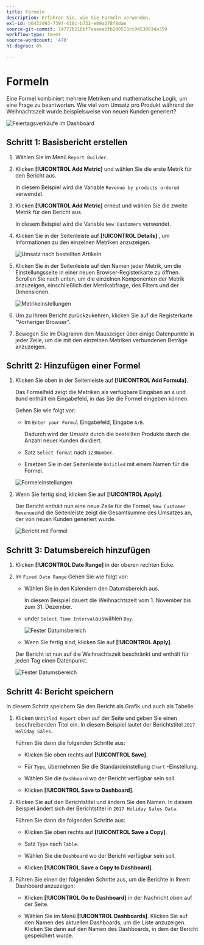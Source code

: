 ```yaml
---
title: Formeln
description: Erfahren Sie, wie Sie Formeln verwenden.
exl-id: b6432d93-739f-410c-b732-e09a278f8dae
source-git-commit: 14777b216bf7aaeea0fb2d0513cc94539034a359
workflow-type: tm+mt
source-wordcount: '470'
ht-degree: 0%

---
```


# Formeln

Eine Formel kombiniert mehrere Metriken und mathematische Logik, um eine Frage zu beantworten. Wie viel vom Umsatz pro Produkt während der Weihnachtszeit wurde beispielsweise von neuen Kunden generiert?

![Feiertagsverkäufe im Dashboard](../../assets/magento-bi-report-builder-revenue-by-products-formula-report-holiday-sales-dashboard.png)

## Schritt 1: Basisbericht erstellen

1. Wählen Sie im Menü `Report Builder`.

1. Klicken **[!UICONTROL Add Metric]** und wählen Sie die erste Metrik für den Bericht aus.

   In diesem Beispiel wird die Variable `Revenue by products ordered` verwendet.

1. Klicken **[!UICONTROL Add Metric]** erneut und wählen Sie die zweite Metrik für den Bericht aus.

   In diesem Beispiel wird die Variable `New Customers` verwendet.

1. Klicken Sie in der Seitenleiste auf **[!UICONTROL Details]** , um Informationen zu den einzelnen Metriken anzuzeigen.

   ![Umsatz nach bestellten Artikeln](../../assets/magento-bi-report-builder-revenue-by-products.png)

1. Klicken Sie in der Seitenleiste auf den Namen jeder Metrik, um die Einstellungsseite in einer neuen Browser-Registerkarte zu öffnen. Scrollen Sie nach unten, um die einzelnen Komponenten der Metrik anzuzeigen, einschließlich der Metrikabfrage, des Filters und der Dimensionen.

   ![Metrikeinstellungen](../../assets/magento-bi-report-builder-revenue-by-products-metric-detail.png)

1. Um zu Ihrem Bericht zurückzukehren, klicken Sie auf die Registerkarte &quot;Vorheriger Browser&quot;.

1. Bewegen Sie im Diagramm den Mauszeiger über einige Datenpunkte in jeder Zeile, um die mit den einzelnen Metriken verbundenen Beträge anzuzeigen.

## Schritt 2: Hinzufügen einer Formel

1. Klicken Sie oben in der Seitenleiste auf **[!UICONTROL Add Formula]**.

   Das Formelfeld zeigt die Metriken als verfügbare Eingaben an `A` und `B`und enthält ein Eingabefeld, in das Sie die Formel eingeben können.

   Gehen Sie wie folgt vor:

   * Im `Enter your Formul` Eingabefeld, Eingabe `A/B`.

      Dadurch wird der Umsatz durch die bestellten Produkte durch die Anzahl neuer Kunden dividiert.

   * Satz `Select format` nach `123Number`.

   * Ersetzen Sie in der Seitenleiste `Untitled` mit einem Namen für die Formel.

   ![Formeleinstellungen](../../assets/magento-bi-report-builder-revenue-by-products-add-formula-detail.png)

1. Wenn Sie fertig sind, klicken Sie auf **[!UICONTROL Apply]**.

   Der Bericht enthält nun eine neue Zeile für die Formel, `New Customer Revenue`und die Seitenleiste zeigt die Gesamtsumme des Umsatzes an, der von neuen Kunden generiert wurde.

   ![Bericht mit Formel](../../assets/magento-bi-report-builder-revenue-by-products-formula-report.png)

## Schritt 3: Datumsbereich hinzufügen

1. Klicken **[!UICONTROL Date Range]** in der oberen rechten Ecke.

1. Im `Fixed Date Range` Gehen Sie wie folgt vor:

   * Wählen Sie in den Kalendern den Datumsbereich aus.

      In diesem Beispiel dauert die Weihnachtszeit vom 1. November bis zum 31. Dezember.

   * under `Select Time Interval`auswählen `Day`.

      ![Fester Datumsbereich](../../assets/magento-bi-report-builder-revenue-by-products-formula-report-fixed-date-range.png)

   * Wenn Sie fertig sind, klicken Sie auf **[!UICONTROL Apply]**.

   Der Bericht ist nun auf die Weihnachtszeit beschränkt und enthält für jeden Tag einen Datenpunkt.

   ![Fester Datumsbereich](../../assets/magento-bi-report-builder-revenue-by-products-formula-report-fixed-date-range-report.png)

## Schritt 4: Bericht speichern

In diesem Schritt speichern Sie den Bericht als Grafik und auch als Tabelle.

1. Klicken `Untitled Report` oben auf der Seite und geben Sie einen beschreibenden Titel ein. In diesem Beispiel lautet der Berichtstitel `2017 Holiday Sales`.

   Führen Sie dann die folgenden Schritte aus:

   * Klicken Sie oben rechts auf **[!UICONTROL Save]**.

   * Für `Type`, übernehmen Sie die Standardeinstellung `Chart` -Einstellung.

   * Wählen Sie die `Dashboard` wo der Bericht verfügbar sein soll.

   * Klicken **[!UICONTROL Save to Dashboard]**.

1. Klicken Sie auf den Berichtstitel und ändern Sie den Namen. In diesem Beispiel ändert sich der Berichtstitel in `2017 Holiday Sales Data`.

   Führen Sie dann die folgenden Schritte aus:

   * Klicken Sie oben rechts auf **[!UICONTROL Save a Copy]**.

   * Satz `Type` nach `Table`.

   * Wählen Sie die `Dashboard` wo der Bericht verfügbar sein soll.

   * Klicken **[!UICONTROL Save a Copy to Dashboard]**.

1. Führen Sie einen der folgenden Schritte aus, um die Berichte in Ihrem Dashboard anzuzeigen:

   * Klicken **[!UICONTROL Go to Dashboard]** in der Nachricht oben auf der Seite.

   * Wählen Sie im Menü **[!UICONTROL Dashboards]**. Klicken Sie auf den Namen des aktuellen Dashboards, um die Liste anzuzeigen. Klicken Sie dann auf den Namen des Dashboards, in dem der Bericht gespeichert wurde.
